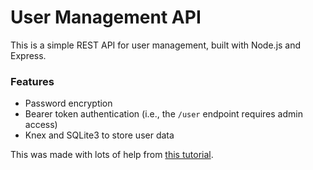 # User Management API
This is a simple REST API for user management, built with Node.js and Express.

### Features
- Password encryption
- Bearer token authentication (i.e., the `/user` endpoint requires admin access)
- Knex and SQLite3 to store user data

This was made with lots of help from [this tutorial](https://blog.postman.com/how-to-create-a-rest-api-with-node-js-and-express/#1).
